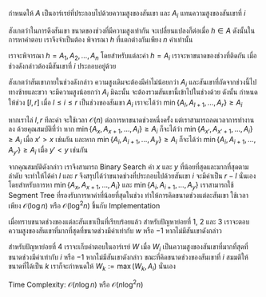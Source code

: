 กำหนดให้ $A$ เป็นอาร์เรย์ที่ประกอบไปด้วยความสูงของสันเขา และ $A_i$ แทนความสูงของสันเขาที่ $i$

สังเกตว่าในการดึงสันเขา ขนาดของช่วงที่มีความสูงเท่ากัน จะเปลี่ยนแปลงก็ต่อเมื่อ $h \in A$ ดังนั้นในการหาคำตอบ เราจึงจำเป็นต้อง
พิจารณา $h$ ที่แตกต่างกันเพียง $n$ ค่าเท่านั้น

เราจะพิจารณา $h = A_1, A_2, \dots, A_n$ โดยสำหรับแต่ละค่า $h = A_i$ เราจะหาขนาดของช่วงที่ติดกัน เมื่อช่วงดังกล่าวต้องมีสันเขาที่ $i$ ประกอบอยู่ด้วย

สังเกตว่าสันเขาภายในช่วงดังกล่าว ความสูงเดิมจะต้องมีค่าไม่น้อยกว่า $A_i$ และสันเขาที่ถัดจากช่วงนี้ไปทางซ้ายและขวา จะมีความสูงน้อยกว่า $A_i$ มิฉะนั้น จะต้องรวมสันเขานี้เข้าไปในช่วงด้วย ดังนั้น กำหนดให้ช่วง $[l, r]$ เมื่อ $l \leq i \leq r$ เป็นช่วงของสันเขา $A_i$ เราจะได้ว่า $\min\{A_l, A_{l + 1}, \dots, A_r\} \geq A_i$

หากเราไล่ $l, r$ ทีละค่า จะใช้เวลา $\mathcal{O}(n)$ ต่อการหาขนาดช่วงหนึ่งครั้ง แต่เราสามารถลดเวลาการทำงานลง ด้วยคุณสมบัติที่ว่า หาก $\min\{A_x, A_{x + 1}, \dots, A_i\} \geq A_i$ ก็จะได้ว่า $\min\{A_{x'}, A_{x' + 1}, \dots, A_i\} \geq A_i$ เมื่อ $x' > x$ เช่นกัน และหาก $\min\{A_i, A_{i + 1}, \dots, A_y\} \geq A_i$ ก็จะได้ว่า $\min\{A_i, A_{i + 1}, \dots, A_{y'}\} \geq A_i$ เมื่อ $y' < y$ เช่นกัน

จากคุณสมบัติดังกล่าว เราจึงสามารถ Binary Search ค่า $x$ และ $y$ ที่น้อยที่สุดและมากที่สุดตามลำดับ จะทำให้ได้ค่า $l$ และ $r$ จึงสรุปได้ว่าขนาดช่วงที่ประกอบไปด้วยสันเขา $i$ จะมีค่าเป็น $r - l$ นั่นเอง โดยสำหรับการหา $\min\{A_x, A_{x + 1}, \dots, A_i\}$ และ $\min\{A_i, A_{i + 1}, \dots, A_y\}$ เราสามารถใช้ Segment Tree ที่รองรับการหาค่าที่น้อยที่สุดในช่วง ทำให้การคิดขนาดช่วงแต่ละสันเขา ใช้เวลาเพียง $\mathcal{O}(\log n)$ หรือ $\mathcal{O}(\log^2 n)$ ขึ้นกับ Implementation

เมื่อทราบขนาดช่วงของแต่ละสันเขาเป็นที่เรียบร้อยแล้ว สำหรับปัญหาย่อยที่ 1, 2 และ 3 เราจะตอบความสูงของสันเขาที่มากที่สุดที่ขนาดช่วงมีค่าเท่ากับ $w$ หรือ $-1$ หากไม่มีสันเขาดังกล่าว 

สำหรับปัญหาย่อยที่ 4 เราจะเก็บคำตอบในอาร์เรย์ $W$ เมื่อ $W_i$ เป็นความสูงของสันเขาที่มากที่สุดที่ขนาดช่วงมีค่าเท่ากับ $i$ หรือ $-1$ หากไม่มีสันเขาดังกล่าว ขณะที่คิดขนาดช่วงของสันเขาที่ $i$ สมมติให้ขนาดที่ได้เป็น $k$ เราก็จะกำหนดให้ $W_k := \max(W_k, A_i)$ นั่นเอง

Time Complexity: $\mathcal{O}(n \log n)$ หรือ $\mathcal{O}(n \log^2 n)$
